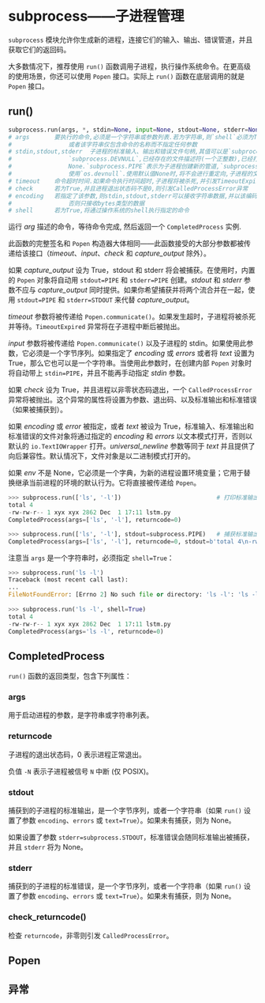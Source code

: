 # subprocess——子进程管理

`subprocess` 模块允许你生成新的进程，连接它们的输入、输出、错误管道，并且获取它们的返回码。

大多数情况下，推荐使用 `run()` 函数调用子进程，执行操作系统命令。在更高级的使用场景，你还可以使用 `Popen` 接口。实际上 `run()` 函数在底层调用的就是 `Popen` 接口。

## run()

```python
subprocess.run(args, *, stdin=None, input=None, stdout=None, stderr=None, capture_output=False, shell=False, cwd=None, timeout=None, check=False, encoding=None, errors=None, text=None, env=None, universal_newlines=None, **other_popen_kwargs)
# args       要执行的命令,必须是一个字符串或参数列表.若为字符串,则`shell`必须为True,
#                或者该字符串仅包含命令的名称而不指定任何参数
# stdin,stdout,stderr  子进程的标准输入、输出和错误文件句柄,其值可以是`subprocess.PIPE`,
#                `subprocess.DEVNULL`,已经存在的文件描述符(一个正整数),已经打开的文件对象或者
#                None.`subprocess.PIPE`表示为子进程创建新的管道,`subprocess.DEVNULL`表示
#                使用`os.devnull`.使用默认值None时,将不会进行重定向,子进程的文件句柄将继承自父进程
# timeout    命令超时时间.如果命令执行时间超时,子进程将被杀死,并引发TimeoutExpired异常
# check      若为True,并且进程退出状态码不是0,则引发CalledProcessError异常
# encoding   若指定了该参数,则stdin,stdout,stderr可以接收字符串数据,并以该编码方式编码.
#                否则只接收bytes类型的数据
# shell      若为True,将通过操作系统的shell执行指定的命令
```

运行 *arg* 描述的命令，等待命令完成, 然后返回一个 `CompletedProcess` 实例.

此函数的完整签名和 `Popen` 构造器大体相同——此函数接受的大部分参数都被传递给该接口（*timeout*、*input*、*check* 和 *capture_output* 除外）。

如果 *capture_output* 设为 True，stdout 和 stderr 将会被捕获。在使用时，内置的 `Popen` 对象将自动用 `stdout=PIPE` 和 `stderr=PIPE` 创建。*stdout* 和 *stderr* 参数不应与 *capture_output* 同时提供。如果你希望捕获并将两个流合并在一起，使用 `stdout=PIPE` 和 `stderr=STDOUT` 来代替 *capture_output*。

*timeout* 参数将被传递给 `Popen.communicate()`。如果发生超时，子进程将被杀死并等待。`TimeoutExpired` 异常将在子进程中断后被抛出。

*input* 参数将被传递给 `Popen.communicate()` 以及子进程的 stdin。如果使用此参数，它必须是一个字节序列。如果指定了 *encoding* 或 *errors* 或者将 *text* 设置为 True，那么它也可以是一个字符串。当使用此参数时，在创建内部 `Popen` 对象时将自动带上 `stdin=PIPE`，并且不能再手动指定 *stdin* 参数。

如果 *check* 设为 True，并且进程以非零状态码退出，一个 `CalledProcessError` 异常将被抛出。这个异常的属性将设置为参数、退出码、以及标准输出和标准错误（如果被捕获到）。

如果 *encoding* 或 *error* 被指定，或者 *text* 被设为 True，标准输入、标准输出和标准错误的文件对象将通过指定的 *encoding* 和 *errors* 以文本模式打开，否则以默认的 `io.TextIOWrapper` 打开。*universal_newline* 参数等同于 *text* 并且提供了向后兼容性。默认情况下，文件对象是以二进制模式打开的。

如果 *env* 不是 None，它必须是一个字典，为新的进程设置环境变量；它用于替换继承当前进程的环境的默认行为。它将直接被传递给 `Popen`。

```python
>>> subprocess.run(['ls', '-l'])                           # 打印标准输出
total 4
-rw-rw-r-- 1 xyx xyx 2862 Dec  1 17:11 lstm.py
CompletedProcess(args=['ls', '-l'], returncode=0)

>>> subprocess.run(['ls', '-l'], stdout=subprocess.PIPE)   # 捕获标准输出
CompletedProcess(args=['ls', '-l'], returncode=0, stdout=b'total 4\n-rw-rw-r-- 1 xyx xyx 2862 Dec  1 17:11 lstm.py\n')
```

注意当 `args` 是一个字符串时，必须指定 `shell=True`：

```python
>>> subprocess.run('ls -l')
Traceback (most recent call last):
...
FileNotFoundError: [Errno 2] No such file or directory: 'ls -l': 'ls -l'
            
>>> subprocess.run('ls -l', shell=True)
total 4
-rw-rw-r-- 1 xyx xyx 2862 Dec  1 17:11 lstm.py
CompletedProcess(args='ls -l', returncode=0)
```

## CompletedProcess

`run()` 函数的返回类型，包含下列属性：

### args

用于启动进程的参数，是字符串或字符串列表。

### returncode

子进程的退出状态码，0 表示进程正常退出。

负值 `-N` 表示子进程被信号 `N` 中断 (仅 POSIX)。

### stdout

捕获到的子进程的标准输出，是一个字节序列，或者一个字符串（如果 `run()` 设置了参数 `encoding`、`errors` 或 `text=True`）。如果未有捕获，则为 None。

如果设置了参数 `stderr=subprocess.STDOUT`，标准错误会随同标准输出被捕获，并且 `stderr` 将为 None。

### stderr

捕获到的子进程的标准错误，是一个字节序列，或者一个字符串（如果 `run()` 设置了参数 `encoding`、`errors` 或 `text=True`）。如果未有捕获，则为 None。

### check_returncode()

检查 `returncode`，非零则引发 `CalledProcessError`。

## Popen

## 异常
